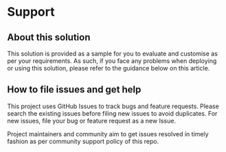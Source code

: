 # Support

## About this solution
This solution is provided as a sample for you to evaluate and customise as per your requirements. As such, if you face any problems when deploying or using this solution, please refer to the guidance below on this article.

## How to file issues and get help

This project uses GitHub Issues to track bugs and feature requests. Please search the existing
issues before filing new issues to avoid duplicates.  For new issues, file your bug or
feature request as a new Issue.

Project maintainers and community aim to get issues resolved in timely fashion as per community support policy of this repo.
